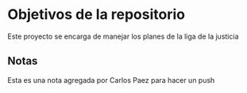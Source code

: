 # Objetivos de la repositorio

Este proyecto se encarga de manejar los planes de la liga de la justicia


## Notas
Esta es una nota agregada por Carlos Paez para hacer un push

